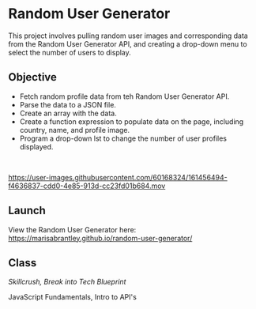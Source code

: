 # Random User Generator

This project involves pulling random user images and corresponding data from the Random User Generator API, and creating a drop-down menu to select the number of users to display.

## Objective

* Fetch random profile data from teh Random User Generator API. 
* Parse the data to a JSON file.
* Create an array with the data.
* Create a function expression to populate data on the page, including country, name, and profile image.
* Program a drop-down lst to change the number of user profiles displayed.
<br/>

https://user-images.githubusercontent.com/60168324/161456494-f4636837-cdd0-4e85-913d-cc23fd01b684.mov

## Launch

View the Random User Generator here: https://marisabrantley.github.io/random-user-generator/

## Class
*Skillcrush, Break into Tech Blueprint*

JavaScript Fundamentals, Intro to API's
